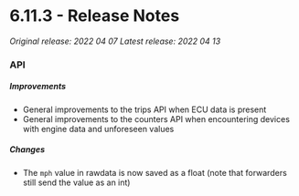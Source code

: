 # 6.11.3 - Release Notes
*Original release: 2022 04 07*
*Latest release: 2022 04 13*

### API

##### Improvements

* General improvements to the trips API when ECU data is present
* General improvements to the counters API when encountering devices with engine data and unforeseen values

##### Changes

* The `mph` value in rawdata is now saved as a float (note that forwarders still send the value as an int)
